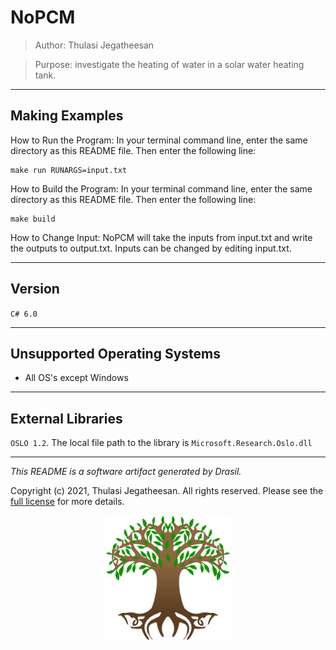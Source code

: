 # NoPCM 
> Author: Thulasi Jegatheesan

> Purpose: investigate the heating of water in a solar water heating tank.

------------------------------------------------------------
## Making Examples 
 How to Run the Program:
In your terminal command line, enter the same directory as this README file. Then enter the following line:
```
make run RUNARGS=input.txt
```

How to Build the Program:
In your terminal command line, enter the same directory as this README file. Then enter the following line:
```
make build
```

How to Change Input:
NoPCM will take the inputs from input.txt and write the outputs to output.txt.
Inputs can be changed by editing input.txt.

------------------------------------------------------------
## Version 
 `C# 6.0`

------------------------------------------------------------
## Unsupported Operating Systems 
 - All OS's except Windows

------------------------------------------------------------
## External Libraries 
 `OSLO 1.2`. The local file path to the library is `Microsoft.Research.Oslo.dll`

------------------------------------------------------------
*This README is a software artifact generated by Drasil.*

Copyright (c) 2021, Thulasi Jegatheesan. All rights reserved. Please see the [full license](https://github.com/JacquesCarette/Drasil/blob/4b9ad0a3016fecb3c7a2aa82ab142f9e805b5cc8/LICENSE) for more details.

<p align="center">
<img src="../../../../drasil-website/WebInfo/images/Icon.png" alt="Drasil Tree" width="200" />
</p>
